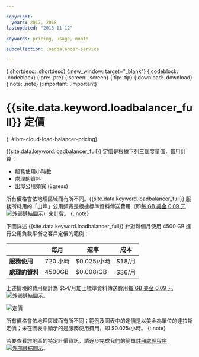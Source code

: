 ```yaml
---

copyright:
  years: 2017, 2018
lastupdated: "2018-11-12"

keywords: pricing, usage, month

subcollection: loadbalancer-service

---
```


{:shortdesc: .shortdesc}
{:new_window: target="_blank"}
{:codeblock: .codeblock}
{:pre: .pre}
{:screen: .screen}
{:tip: .tip}
{:download: .download}
{:note: .note}
{:important: .important}


# {{site.data.keyword.loadbalancer_full}} 定價
{: #ibm-cloud-load-balancer-pricing}

{{site.data.keyword.loadbalancer_full}} 定價是根據下列三個度量值，每月計算：

* 服務使用小時數
* 處理的資料
* 出埠公用頻寬 (Egress)

所有價格會依地理區域而有所不同。{{site.data.keyword.loadbalancer_full}} 服務所耗用的「出埠」公用頻寬是根據標準資料傳送費用（即[每 GB 美金 0.09 元 ![外部鏈結圖示](../../icons/launch-glyph.svg "外部鏈結圖示")](https://www.ibm.com/cloud/bandwidth)）來計費。
{: note}

下圖詳述 {{site.data.keyword.loadbalancer_full}} 針對每個月使用 4500 GB 進行公用負載平衡之客戶定價的範例：

| | 每月 | 速率 | 成本 |
| ------------- | ------------- | ------------- | ------------- |
| **服務使用** | 720 小時 | $0.025/小時 | $18/月 |
| **處理的資料** | 4500GB | $0.008/GB | $36/月 |

上述情境的費用總計為 $54/月加上標準資料傳送費用[每 GB 美金 0.09 元 ![外部鏈結圖示](../../icons/launch-glyph.svg "外部鏈結圖示")](https://www.ibm.com/cloud/bandwidth)。

![定價](./images/pricing.png)


所有價格會依地理區域而有所不同；範例及圖表中的定價是以美金為單位的達拉斯定價；未在圖表中顯示的是服務使用費用，即 $0.025/小時。
{: note}

若要查看您地區的特定計價資訊，請逐步完成我們的簡單[註冊處理程序 ![外部鏈結圖示](../../icons/launch-glyph.svg "外部鏈結圖示")](https://console.bluemix.net/catalog/infrastructure/load-balancer-group)。
